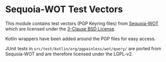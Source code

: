 <!--
SPDX-FileCopyrightText: 2023 Paul Schaub <info@pgpainless.org>

SPDX-License-Identifier: BSD-3-Clause
-->

# Sequoia-WOT Test Vectors

This module contains test vectors (PGP Keyring files) from [Sequoia-WOT](https://gitlab.com/sequoia-pgp/sequoia-wot/-/tree/main/tests/data)
which are licensed under the [3-Clause BSD License](https://opensource.org/license/bsd-3-clause/).

Kotlin wrappers have been added around the PGP files for easy access.

JUnit tests in `src/test/kotlin/org/pgpainless/wot/query/` are ported from Sequoia-WOT and are therefore licensed under the LGPL-v2.